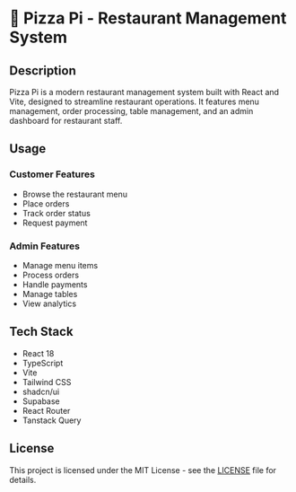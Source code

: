 # 🍕 Pizza Pi - Restaurant Management System

## Description

Pizza Pi is a modern restaurant management system built with React and Vite, designed to streamline restaurant operations. It features menu management, order processing, table management, and an admin dashboard for restaurant staff.


## Usage

### Customer Features
- Browse the restaurant menu
- Place orders
- Track order status
- Request payment

### Admin Features
- Manage menu items
- Process orders
- Handle payments
- Manage tables
- View analytics

## Tech Stack

- React 18
- TypeScript
- Vite
- Tailwind CSS
- shadcn/ui
- Supabase
- React Router
- Tanstack Query

## License

This project is licensed under the MIT License - see the [LICENSE](LICENSE) file for details.

